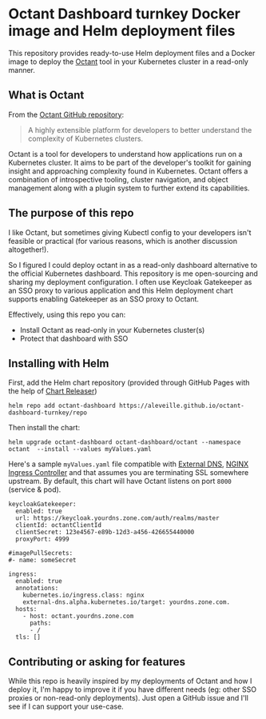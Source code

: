 # Octant Dashboard turnkey Docker image and Helm deployment files

This repository provides ready-to-use Helm deployment files and a Docker image
to deploy the [Octant](https://octant.dev/) tool in your Kubernetes cluster in
a read-only manner.

## What is Octant

From the [Octant GitHub repository](https://github.com/vmware-tanzu/octant):

> A highly extensible platform for developers to better understand the complexity of Kubernetes clusters.

Octant is a tool for developers to understand how applications run on a Kubernetes cluster. It aims to be part of the developer's toolkit for gaining insight and approaching complexity found in Kubernetes. Octant offers a combination of introspective tooling, cluster navigation, and object management along with a plugin system to further extend its capabilities.

## The purpose of this repo

I like Octant, but sometimes giving Kubectl config to your developers isn't
feasible or practical (for various reasons, which is another discussion
altogether!).

So I figured I could deploy octant in as a read-only dashboard alternative to
the official Kubernetes dashboard. This repository is me open-sourcing and
sharing my deployment configuration. I often use Keycloak Gatekeeper as an SSO
proxy to various application and this Helm deployment chart supports enabling
Gatekeeper as an SSO proxy to Octant.

Effectively, using this repo you can:
* Install Octant as read-only in your Kubernetes cluster(s)
* Protect that dashboard with SSO

## Installing with Helm

First, add the Helm chart repository (provided through GitHub Pages with the help of [Chart Releaser](https://github.com/helm/chart-releaser))

```
helm repo add octant-dashboard https://aleveille.github.io/octant-dashboard-turnkey/repo
```

Then install the chart:

```
helm upgrade octant-dashboard octant-dashboard/octant --namespace octant  --install --values myValues.yaml
```

Here's a sample `myValues.yaml` file compatible with [External DNS](https://github.com/kubernetes-sigs/external-dns), [NGINX Ingress Controller](https://kubernetes.github.io/ingress-nginx/)
and that assumes you are terminating SSL somewhere upstream. By default, this chart will have Octant listens on port `8000` (service & pod).

```
keycloakGatekeeper:
  enabled: true
  url: https://keycloak.yourdns.zone.com/auth/realms/master
  clientId: octantClientId
  clientSecret: 123e4567-e89b-12d3-a456-426655440000
  proxyPort: 4999

#imagePullSecrets:
#- name: someSecret

ingress:
  enabled: true
  annotations:
    kubernetes.io/ingress.class: nginx
    external-dns.alpha.kubernetes.io/target: yourdns.zone.com.
  hosts:
    - host: octant.yourdns.zone.com
      paths:
      - /
  tls: []
```


## Contributing or asking for features

While this repo is heavily inspired by my deployments of Octant and how I deploy
it, I'm happy to improve it if you have different needs (eg: other SSO proxies
or non-read-only deployments). Just open a GitHub issue and I'll see if I can
support your use-case.

